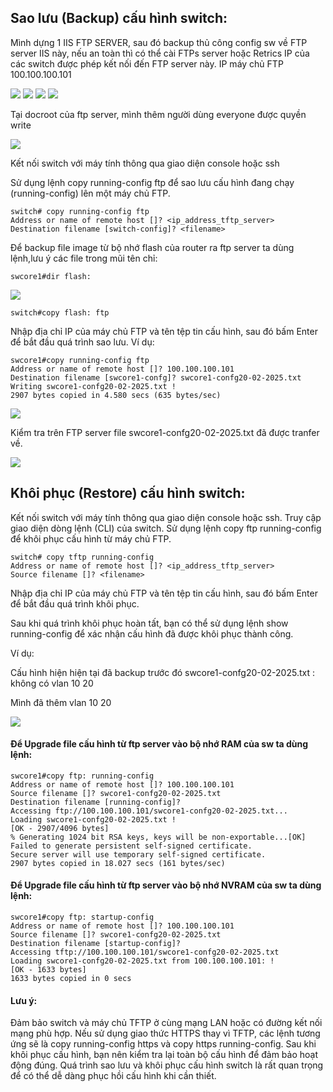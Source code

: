 ## Sao lưu (Backup) cấu hình switch:
  Mình dựng 1 IIS FTP SERVER, sau đó backup thủ công config sw về FTP server IIS này, nếu an toàn thì có thể cài FTPs server hoặc Retrics IP của các switch 
  được phép kết nối đến FTP server này.
  IP máy chủ FTP 100.100.100.101
 
  <img src="Basicnetworkimages/45.png">

  <img src="Basicnetworkimages/46.png">

  <img src="Basicnetworkimages/47.png">

  <img src="Basicnetworkimages/48.png">

  Tại docroot của ftp server, mình thêm người dùng everyone được quyền write

  <img src="Basicnetworkimages/49.png">

  Kết nối switch với máy tính thông qua giao diện console hoặc ssh

  Sử dụng lệnh copy running-config ftp để sao lưu cấu hình đang chạy (running-config) lên một máy chủ FTP.

    switch# copy running-config ftp
    Address or name of remote host []? <ip_address_tftp_server>
    Destination filename [switch-config]? <filename>

  Để backup file image từ bộ nhớ flash của router ra ftp server ta dùng lệnh,lưu ý các file trong mũi tên chỉ:

    swcore1#dir flash:

  <img src="Basicnetworkimages/50.png">

    switch#copy flash: ftp

  Nhập địa chỉ IP của máy chủ FTP và tên tệp tin cấu hình, sau đó bấm Enter để bắt đầu quá trình sao lưu.
  Ví dụ:

    swcore1#copy running-config ftp
    Address or name of remote host []? 100.100.100.101
    Destination filename [swcore1-confg]? swcore1-confg20-02-2025.txt
    Writing swcore1-confg20-02-2025.txt !
    2907 bytes copied in 4.580 secs (635 bytes/sec)


  <img src="Basicnetworkimages/51.png">

  Kiểm tra trên FTP server file swcore1-confg20-02-2025.txt đã được tranfer về.

  <img src="Basicnetworkimages/52.png">

## Khôi phục (Restore) cấu hình switch:

  Kết nối switch với máy tính thông qua giao diện console hoặc ssh.
  Truy cập giao diện dòng lệnh (CLI) của switch.
  Sử dụng lệnh copy ftp running-config để khôi phục cấu hình từ máy chủ FTP.

    switch# copy tftp running-config
    Address or name of remote host []? <ip_address_tftp_server>
    Source filename []? <filename>

  Nhập địa chỉ IP của máy chủ FTP và tên tệp tin cấu hình, sau đó bấm Enter để bắt đầu quá trình khôi phục.

  Sau khi quá trình khôi phục hoàn tất, bạn có thể sử dụng lệnh show running-config để xác nhận cấu hình đã được khôi phục thành công.

  Ví dụ:

  Cấu hình hiện hiện tại đã backup trước đó swcore1-confg20-02-2025.txt : không có vlan 10 20 

  Mình đã thêm vlan 10 20

  <img src="Basicnetworkimages/55.png">
 

#### Để Upgrade file cấu hình từ ftp server vào bộ nhớ RAM của sw ta dùng lệnh:
    swcore1#copy ftp: running-config
    Address or name of remote host []? 100.100.100.101
    Source filename []? swcore1-confg20-02-2025.txt
    Destination filename [running-config]?
    Accessing ftp://100.100.100.101/swcore1-confg20-02-2025.txt...
    Loading swcore1-confg20-02-2025.txt !
    [OK - 2907/4096 bytes]
    % Generating 1024 bit RSA keys, keys will be non-exportable...[OK]
    Failed to generate persistent self-signed certificate.
    Secure server will use temporary self-signed certificate.
    2907 bytes copied in 18.027 secs (161 bytes/sec)


#### Để Upgrade file cấu hình từ ftp server vào bộ nhớ NVRAM của sw ta dùng lệnh:

    swcore1#copy ftp: startup-config
    Address or name of remote host []? 100.100.100.101
    Source filename []? swcore1-confg20-02-2025.txt
    Destination filename [startup-config]? 
    Accessing tftp://100.100.100.101/swcore1-confg20-02-2025.txt
    Loading swcore1-confg20-02-2025.txt from 100.100.100.101: !
    [OK - 1633 bytes]
    1633 bytes copied in 0 secs

#### Lưu ý:

  Đảm bảo switch và máy chủ TFTP ở cùng mạng LAN hoặc có đường kết nối mạng phù hợp.
  Nếu sử dụng giao thức HTTPS thay vì TFTP, các lệnh tương ứng sẽ là copy running-config https và copy https running-config.
  Sau khi khôi phục cấu hình, bạn nên kiểm tra lại toàn bộ cấu hình để đảm bảo hoạt động đúng.
  Quá trình sao lưu và khôi phục cấu hình switch là rất quan trọng để có thể dễ dàng phục hồi cấu hình khi cần thiết.